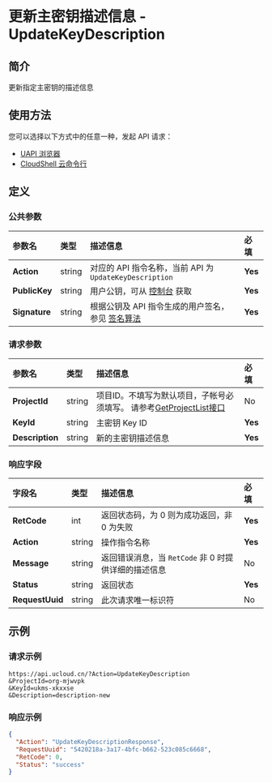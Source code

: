 # 更新主密钥描述信息 - UpdateKeyDescription

## 简介

更新指定主密钥的描述信息






## 使用方法

您可以选择以下方式中的任意一种，发起 API 请求：
- [UAPI 浏览器](https://console.ucloud.cn/uapi/detail?id=UpdateKeyDescription)
- [CloudShell 云命令行](https://shell.ucloud.cn/)


## 定义

### 公共参数

| 参数名 | 类型 | 描述信息 | 必填 |
|:---|:---|:---|:---|
| **Action**     | string  | 对应的 API 指令名称，当前 API 为 `UpdateKeyDescription`                        | **Yes** |
| **PublicKey**  | string  | 用户公钥，可从 [控制台](https://console.ucloud.cn/uapi/apikey) 获取                                             | **Yes** |
| **Signature**  | string  | 根据公钥及 API 指令生成的用户签名，参见 [签名算法](api/summary/signature.md)  | **Yes** |

### 请求参数

| 参数名 | 类型 | 描述信息 | 必填 |
|:---|:---|:---|:---|
| **ProjectId** | string | 项目ID。不填写为默认项目，子帐号必须填写。 请参考[GetProjectList接口](api/summary/get_project_list) |No|
| **KeyId** | string | 主密钥 Key ID |**Yes**|
| **Description** | string | 新的主密钥描述信息 |**Yes**|

### 响应字段

| 字段名 | 类型 | 描述信息 | 必填 |
|:---|:---|:---|:---|
| **RetCode** | int | 返回状态码，为 0 则为成功返回，非 0 为失败 |**Yes**|
| **Action** | string | 操作指令名称 |**Yes**|
| **Message** | string | 返回错误消息，当 `RetCode` 非 0 时提供详细的描述信息 |No|
| **Status** | string | 返回状态 |**Yes**|
| **RequestUuid** | string | 此次请求唯一标识符 |No|




## 示例

### 请求示例
    
```
https://api.ucloud.cn/?Action=UpdateKeyDescription
&ProjectId=org-mjwvpk
&KeyId=ukms-xkxxse
&Description=description-new
```

### 响应示例
    
```json
{
  "Action": "UpdateKeyDescriptionResponse",
  "RequestUuid": "5420218a-3a17-4bfc-b662-523c085c6668",
  "RetCode": 0,
  "Status": "success"
}
```





